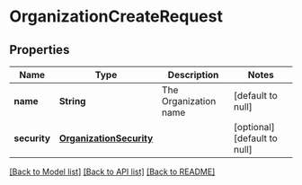 # OrganizationCreateRequest
## Properties

| Name | Type | Description | Notes |
|------------ | ------------- | ------------- | -------------|
| **name** | **String** | The Organization name | [default to null] |
| **security** | [**OrganizationSecurity**](OrganizationSecurity.md) |  | [optional] [default to null] |

[[Back to Model list]](../README.md#documentation-for-models) [[Back to API list]](../README.md#documentation-for-api-endpoints) [[Back to README]](../README.md)

